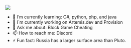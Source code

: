 

![](https://komarev.com/ghpvc/?username=pvpb0t&color=blueviolet)


- 🌱 I’m currently learning: C#, python, php, and java
- 🔏 I´m currently working on Artemis.dev and Provision 
- 💬 Ask me about: Block Game Cheating
- 📫 How to reach me: Discord
- ⚡ Fun fact: Russia has a larger surface area than Pluto.

